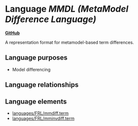 # Language _MMDL (MetaModel Difference Language)_
**[GitHub](https://github.com/softlang/yas/blob/master/languages/MMDL)**

A representation format for metamodel-based term differences.

## Language purposes
* Model differencing

## Language relationships

## Language elements
* [languages/FRL/mmdiff.term](../../docs/files/languages-FRL-mmdiff.term.md)
* [languages/FRL/mminvdiff.term](../../docs/files/languages-FRL-mminvdiff.term.md)
